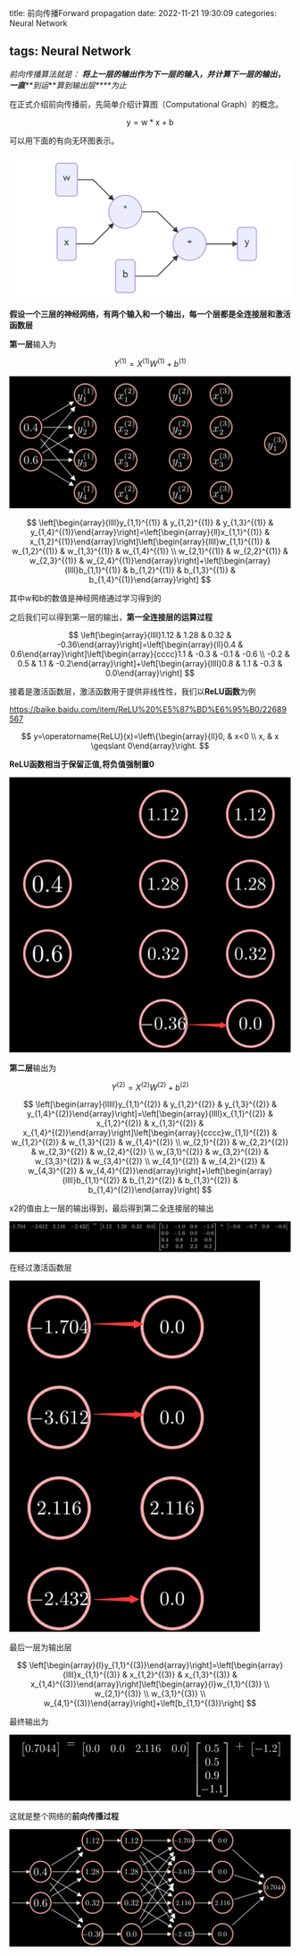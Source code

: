 title: 前向传播Forward propagation
date: 2022-11-21 19:30:09
categories: Neural Network

tags: Neural Network
---

*前向传播算法就是：* ***将上一层的输出作为下一层的输入，并计算下一层的输出，一直**\*\*到运****算到输出层**\*\*为止*

在正式介绍前向传播前，先简单介绍计算图（Computational Graph）的概念。

$$
\mathrm{y}=\mathrm{w} * \mathrm{x}+\mathrm{b}
$$

可以用下面的有向无环图表示。

![](image/image_dgdW3p9-Rp.png)

**假设一个三层的神经网络，有两个输入和一个输出，每一个层都是全连接层和激活函数层**

**第一层**输入为

$$
Y^{(1)}=X^{(1)} W^{(1)}+b^{(1)}
$$

![](image/image_XtZJCcD55i.png)

$$
\left[\begin{array}{llll}y_{1,1}^{(1)} & y_{1,2}^{(1)} & y_{1,3}^{(1)} & y_{1,4}^{(1)}\end{array}\right]=\left[\begin{array}{ll}x_{1,1}^{(1)} & x_{1,2}^{(1)}\end{array}\right]\left[\begin{array}{llll}w_{1,1}^{(1)} & w_{1,2}^{(1)} & w_{1,3}^{(1)} & w_{1,4}^{(1)} \\ w_{2,1}^{(1)} & w_{2,2}^{(1)} & w_{2,3}^{(1)} & w_{2,4}^{(1)}\end{array}\right]+\left[\begin{array}{llll}b_{1,1}^{(1)} & b_{1,2}^{(1)} & b_{1,3}^{(1)} & b_{1,4}^{(1)}\end{array}\right]
$$

其中w和b的数值是神经网络通过学习得到的

之后我们可以得到第一层的输出，**第一全连接层的运算过程**

$$
\left[\begin{array}{llll}1.12 & 1.28 & 0.32 & -0.36\end{array}\right]=\left[\begin{array}{ll}0.4 & 0.6\end{array}\right]\left[\begin{array}{cccc}1.1 & -0.3 & -0.1 & -0.6 \\ -0.2 & 0.5 & 1.1 & -0.2\end{array}\right]+\left[\begin{array}{llll}0.8 & 1.1 & -0.3 & 0.0\end{array}\right]
$$

接着是激活函数层，激活函数用于提供非线性性，我们以**ReLU函数**为例

<https://baike.baidu.com/item/ReLU%20%E5%87%BD%E6%95%B0/22689567>

$$
y=\operatorname{ReLU}(x)=\left\{\begin{array}{ll}0, & x<0 \\ x, & x \geqslant 0\end{array}\right.
$$

**ReLU函数相当于保留正值,将负值强制置0**

![](image/image_lLJ3IoyqHY.png)

**第二层**输出为

$$
Y^{(2)}=X^{(2)} W^{(2)}+b^{(2)}
$$

$$
\left[\begin{array}{lllll}y_{1,1}^{(2)} & y_{1,2}^{(2)} & y_{1,3}^{(2)} & y_{1,4}^{(2)}\end{array}\right]=\left[\begin{array}{llll}x_{1,1}^{(2)} & x_{1,2}^{(2)} & x_{1,3}^{(2)} & x_{1,4}^{(2)}\end{array}\right]\left[\begin{array}{cccc}w_{1,1}^{(2)} & w_{1,2}^{(2)} & w_{1,3}^{(2)} & w_{1,4}^{(2)} \\ w_{2,1}^{(2)} & w_{2,2}^{(2)} & w_{2,3}^{(2)} & w_{2,4}^{(2)} \\ w_{3,1}^{(2)} & w_{3,2}^{(2)} & w_{3,3}^{(2)} & w_{3,4}^{(2)} \\ w_{4,1}^{(2)} & w_{4,2}^{(2)} & w_{4,3}^{(2)} & w_{4,4}^{(2)}\end{array}\right]+\left[\begin{array}{llll}b_{1,1}^{(2)} & b_{1,2}^{(2)} & b_{1,3}^{(2)} & b_{1,4}^{(2)}\end{array}\right]
$$

x2的值由上一层的输出得到，最后得到第二全连接层的输出

![](image/image_2rovmFrBNc.png)

在经过激活函数层

![](image/image_aR4X6sOQJT.png)

最后一层为输出层

$$
\left[\begin{array}{l}y_{1,1}^{(3)}\end{array}\right]=\left[\begin{array}{llll}x_{1,1}^{(3)} & x_{1,2}^{(3)} & x_{1,3}^{(3)} & x_{1,4}^{(3)}\end{array}\right]\left[\begin{array}{l}w_{1,1}^{(3)} \\ w_{2,1}^{(3)} \\ w_{3,1}^{(3)} \\ w_{4,1}^{(3)}\end{array}\right]+\left[b_{1,1}^{(3)}\right]
$$

最终输出为

![](image/image_mGcTPcDCvy.png)

这就是整个网络的**前向传播过程**

![](image/image_rc6UThkMVW.png)

